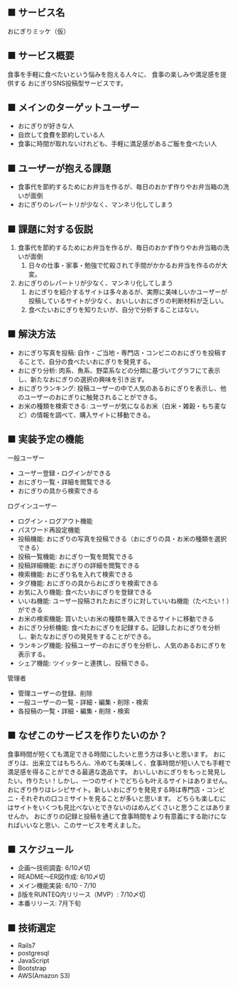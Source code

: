 ## ■ サービス名
おにぎりミッケ（仮）

## ■ サービス概要
食事を手軽に食べたいという悩みを抱える人々に、
食事の楽しみや満足感を提供する
おにぎりSNS投稿型サービスです。

## ■ メインのターゲットユーザー
- おにぎりが好きな人
- 自炊して食費を節約している人
- 食事に時間が取れないけれども、手軽に満足感があるご飯を食べたい人


## ■ ユーザーが抱える課題
- 食事代を節約するためにお弁当を作るが、毎日のおかず作りやお弁当箱の洗いが面倒
- おにぎりのレパートリが少なく、マンネリ化してしまう

## ■ 課題に対する仮説
1. 食事代を節約するためにお弁当を作るが、毎日のおかず作りやお弁当箱の洗いが面倒
   1. 日々の仕事・家事・勉強で忙殺されて手間がかかるお弁当を作るのが大変。
2. おにぎりのレパートリが少なく、マンネリ化してしまう
   1. おにぎりを紹介するサイトは多々あるが、実際に美味しいかユーザーが投稿しているサイトが少なく、おいしいおにぎりの判断材料が乏しい。
   2. 食べたいおにぎりを知りたいが、自分で分析することはない。

## ■ 解決方法
- おにぎり写真を投稿: 自作・ご当地・専門店・コンビニのおにぎりを投稿することで、自分の食べたいおにぎりを発見する。
- おにぎり分析: 肉系、魚系、野菜系などの分類に基づいてグラフにて表示し、新たなおにぎりの選択の興味を引き出す。
- おにぎりランキング: 投稿ユーザーの中で人気のあるおにぎりを表示し、他のユーザーのおにぎりに触発されることができる。
- お米の種類を検索できる: ユーザーが気になるお米（白米・雑穀・もち麦など）の情報を調べて、購入サイトに移動できる。

## ■ 実装予定の機能
一般ユーザー
- ユーザー登録・ログインができる
- おにぎり一覧・詳細を閲覧できる
- おにぎりの具から検索できる

ログインユーザー
- ログイン・ログアウト機能
- パスワード再設定機能
- 投稿機能: おにぎりの写真を投稿できる（おにぎりの具・お米の種類を選択できる）
- 投稿一覧機能: おにぎり一覧を閲覧できる
- 投稿詳細機能: おにぎりの詳細を閲覧できる
- 検索機能: おにぎり名を入れて検索できる
- タグ機能: おにぎりの具からおにぎりを検索できる
- お気に入り機能: 食べたいおにぎりを登録できる
- いいね機能: ユーザー投稿されたおにぎりに対していいね機能（たべたい！）ができる
- お米の検索機能: 買いたいお米の種類を購入できるサイトに移動できる
- おにぎり分析機能: 食べたおにぎりを記録する。記録したおにぎりを分析し、新たなおにぎりの発見をすることができる。
- ランキング機能: 投稿ユーザーのおにぎりを分析し、人気のあるおにぎりを表示する。
- シェア機能: ツイッターと連携し、投稿できる。

管理者
- 管理ユーザーの登録、削除
- 一般ユーザーの一覧・詳細・編集・削除・検索
- 各投稿の一覧・詳細・編集・削除・検索

## ■ なぜこのサービスを作りたいのか？
食事時間が短くても満足できる時間にしたいと思う方は多いと思います。
おにぎりは、出来立てはもちろん、冷めても美味しく、食事時間が短い人でも手軽で満足感を得ることができる最適な逸品です。
おいしいおにぎりをもっと発見したい。作りたい！しかし、一つのサイトでどちらも叶えるサイトはありません。
おにぎり作りはレシピサイト。新しいおにぎりを発見する時は専門店・コンビニ・それぞれの口コミサイトを見ることが多いと思います。
どちらも楽しむにはサイトをいくつも見比べないとできないのはめんどくさいと思うことはありませんか。
おにぎりの記録と投稿を通じて食事時間をより有意義にする助けになればいいなと思い、このサービスを考えました。


## ■ スケジュール
- 企画〜技術調査: 6/10〆切
- README〜ER図作成: 6/10〆切
- メイン機能実装: 6/10 - 7/10
- β版をRUNTEQ内リリース（MVP）: 7/10〆切
- 本番リリース: 7月下旬

## ■ 技術選定
- Rails7
- postgresql
- JavaScript
- Bootstrap
- AWS(Amazon S3)
